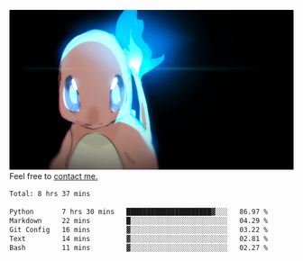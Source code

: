 [gif]: https://raw.githubusercontent.com/uysalserkan/uysalserkan/master/charmander-2.gif

![gif]
Feel free to [contact me.](mailto:uysalserkan08@gmail.com)
<!--
<div align="center">
<p>Profile Visitor Counter</p>
<img src="https://profile-counter.glitch.me/uysalserkan/count.svg" alt="hit counter" align="center">
</div>
-->
<!--START_SECTION:waka-->
```text
Total: 8 hrs 37 mins

Python       7 hrs 30 mins   █████████████████████▓░░░   86.97 % 
Markdown     22 mins         █░░░░░░░░░░░░░░░░░░░░░░░░   04.29 % 
Git Config   16 mins         ▓░░░░░░░░░░░░░░░░░░░░░░░░   03.22 % 
Text         14 mins         ▓░░░░░░░░░░░░░░░░░░░░░░░░   02.81 % 
Bash         11 mins         ▓░░░░░░░░░░░░░░░░░░░░░░░░   02.27 % 
```
<!--END_SECTION:waka-->

